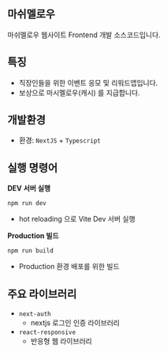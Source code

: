 ## 마쉬멜로우 

마쉬멜로우 웹사이트 Frontend 개발 소스코드입니다. 

## 특징
- 직장인들을 위한 이벤트 응모 및 리워드앱입니다.
- 보상으로 마시멜로우(캐시) 를 지급합니다.

## 개발환경
- 환경: `NextJS` + `Typescript`

## 실행 명령어

**DEV 서버 실행**
```shell
npm run dev
```
* hot reloading 으로 Vite Dev 서버 실행

**Production 빌드**
```shell
npm run build
```
* Production 환경 배포를 위한 빌드

## 주요 라이브러리
- `next-auth`
    - nextjs 로그인 인증 라이브러리 
- `react-responsive`
    - 반응형 웹 라이브러리

